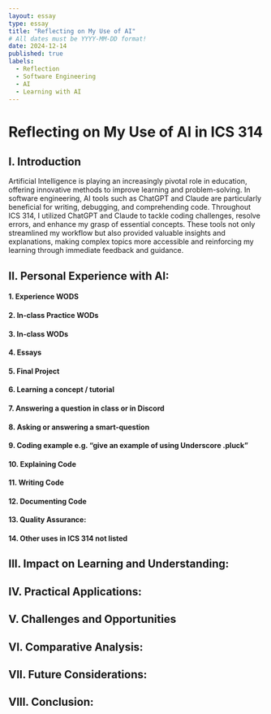 ```yaml
---
layout: essay
type: essay
title: "Reflecting on My Use of AI"
# All dates must be YYYY-MM-DD format!
date: 2024-12-14
published: true
labels:
  - Reflection
  - Software Engineering
  - AI
  - Learning with AI
---
```

<h1>Reflecting on My Use of AI in ICS 314</h1>

## I. Introduction 

Artificial Intelligence is playing an increasingly pivotal role in education, offering innovative methods to improve learning and problem-solving. In software engineering, AI tools such as ChatGPT and Claude are particularly beneficial for writing, debugging, and comprehending code. Throughout ICS 314, I utilized ChatGPT and Claude to tackle coding challenges, resolve errors, and enhance my grasp of essential concepts. These tools not only streamlined my workflow but also provided valuable insights and explanations, making complex topics more accessible and reinforcing my learning through immediate feedback and guidance.

## II. Personal Experience with AI:

#### 1. <strong>Experience WODS<strong>

#### 2. In-class Practice WODs

#### 3. In-class WODs

#### 4. Essays

#### 5. Final Project

#### 6. Learning a concept / tutorial

#### 7. Answering a question in class or in Discord

#### 8. Asking or answering a smart-question

#### 9. Coding example e.g. “give an example of using Underscore .pluck”

#### 10. Explaining Code

#### 11. Writing Code

#### 12. Documenting Code

#### 13. Quality Assurance: 

#### 14. Other uses in ICS 314 not listed

## III. Impact on Learning and Understanding:

## IV. Practical Applications:

## V. Challenges and Opportunities

## VI. Comparative Analysis:

## VII. Future Considerations:

## VIII. Conclusion:
